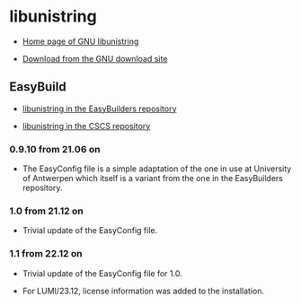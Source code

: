 # libunistring

  * [Home page of GNU libunistring](https://www.gnu.org/software/libunistring/)

  * [Download from the GNU download site](https://ftp.gnu.org/gnu/libunistring/)

## EasyBuild

  * [libunistring in the EasyBuilders repository](https://github.com/easybuilders/easybuild-easyconfigs/tree/develop/easybuild/easyconfigs/l/libunistring)

  * [libunistring in the CSCS repository](https://github.com/eth-cscs/production/tree/master/easybuild/easyconfigs/l/libunistring)

### 0.9.10 from 21.06 on

  * The EasyConfig file is a simple adaptation of the one in use at University of Antwerpen
    which itself is a variant from the one in the EasyBuilders repository.


### 1.0 from 21.12 on

  * Trivial update of the EasyConfig file.


### 1.1 from 22.12 on

  * Trivial update of the EasyConfig file for 1.0.

  * For LUMI/23.12, license information was added to the installation.
